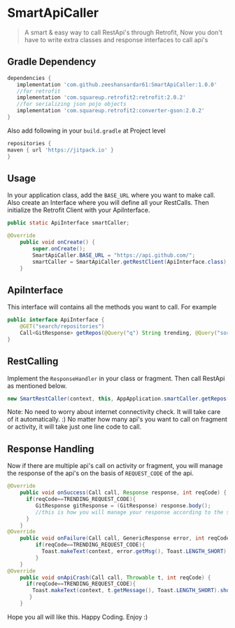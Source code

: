 # SmartApiCaller

>A smart &amp; easy way to call RestApi's through Retrofit, Now you don't have to write extra classes and response interfaces to call api's

## Gradle Dependency

 ``` gradle
dependencies {
    implementation 'com.github.zeeshansardar61:SmartApiCaller:1.0.0'
    //for retrofit
    implementation 'com.squareup.retrofit2:retrofit:2.0.2'
    //for serializing json pojo objects
    implementation 'com.squareup.retrofit2:converter-gson:2.0.2'
 }
 ```
Also add following in your ```build.gradle``` at Project level 

```gradle 
repositories {
maven { url 'https://jitpack.io' }
}
  ```
## Usage

In your application class, add the ``BASE_URL`` where you want to make call. Also create an Interface where you will define 
all your RestCalls. Then initialize the Retrofit Client with your ApiInterface.


```java
public static ApiInterface smartCaller;

@Override
    public void onCreate() {
        super.onCreate();
        SmartApiCaller.BASE_URL = "https://api.github.com/";
        smartCaller = SmartApiCaller.getRestClient(ApiInterface.class);
    }
```

## ApiInterface 

This interface will contains all the methods you want to call. For example 

```java
public interface ApiInterface {
    @GET("search/repositories")
    Call<GitResponse> getRepos(@Query("q") String trending, @Query("sort") String stars);
}
```

## RestCalling

Implement the ```ResponseHandler``` in your class or fragment. Then call RestApi as mentioned below.

```java
new SmartRestCaller(context, this, AppApplication.smartCaller.getRepos("trending", "stars"), TRENDING_REQUEST_CODE);
```
Note: No need to worry about internet connectivity check. It will take care of it automatically. :)
No matter how many api's you want to call on fragment or activity, it will take just one line code to call.

## Response Handling

Now if there are multiple api's call on activity or fragment, you will manage the response of the api's on the basis of ```REQUEST_CODE```
of the api.

```java
@Override
    public void onSuccess(Call call, Response response, int reqCode) {
      if(reqCode==TRENDING_REQUEST_CODE){
         GitResponse gitResponse = (GitResponse) response.body();
         //this is how you will manage your response according to the specific request.
      }
    }   
@Override
    public void onFailure(Call call, GenericResponse error, int reqCode) {
         if(reqCode==TRENDING_REQUEST_CODE){
           Toast.makeText(context, error.getMsg(), Toast.LENGTH_SHORT).show();
         }
    }    
@Override
    public void onApiCrash(Call call, Throwable t, int reqCode) {
      if(reqCode==TRENDING_REQUEST_CODE){
        Toast.makeText(context, t.getMessage(), Toast.LENGTH_SHORT).show();
       }
    }
```
    
Hope you all will like this. Happy Coding. Enjoy :)


